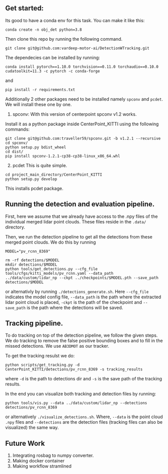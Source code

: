 ## Get started:

Its good to have a conda env for this task. You can make it like this:
```
conda create -n obj_det python=3.8
```
Then clone this repo by running the following command. 

```
git clone git@github.com:vardeep-motor-ai/DetectionWTracking.git
```

The dependecies can be installed by running:
```
conda install pytorch==1.10.0 torchvision==0.11.0 torchaudio==0.10.0 cudatoolkit=11.3 -c pytorch -c conda-forge
```
and 
```
pip install -r requirements.txt
```
Additionally 2 other packages need to be installed namely `spconv` and `pcdet`. We will install these one by one.

1. spconv:
With this version of centerpoint spconv v1.2 works. 

Install it as a python package inside CenterPoint_KITTI using the following commands:
```
git clone git@github.com:traveller59/spconv.git -b v1.2.1 --recursive
cd spconv/
python setup.py bdist_wheel
cd dist/
pip install spconv-1.2.1-cp38-cp38-linux_x86_64.whl
```

2. pcdet
This is quite simple. 

```
cd project_main_directory/CenterPoint_KITTI
python setup.py develop
```

This installs pcdet package. 

## Running the detection and evaluation pipeline. 

First, here we assume that we already have access to the .npy files of the individual merged lidar point clouds. These files reside in the `.data/` directory.

Then, we run the detection pipeline to get all the detections from these merged point clouds. We do this by running 

```
MODEL="pv_rcnn_8369"

rm -rf detections/$MODEL 
mkdir detections/$MODEL
python tools/get_detections.py --cfg_file tools/cfgs/kitti_models/pv_rcnn.yaml --data_path ../data/custom/lidar_np --ckpt ../checkpoints/$MODEL.pth --save_path detections/$MODEL
```
or alternativly by running `./detections_generate.sh`. Here `--cfg_file` indicates the model config file, `--data_path` is the path where the extracted lidar point cloud is placed, `-ckpt` is the path of the checkpoint and `--save_path` is the path where the detections will be saved.

## Tracking pipeline.

To do tracking on top of the detection pipeline, we follow the given steps. We do tracking to remove the false positive bounding boxes and to fill in the missed detections. We use `AB3DMOT` as our tracker. 

To get the tracking resulst we do:
```
python scripts/get_tracking.py -d CenterPoint_KITTI/detections/pv_rcnn_8369 -s tracking_results
```
where `-d` is the path to detections dir and `-s` is the save path of the tracking results. 

In the end you can visualize both tracking and detection files by running:

```
python tools/vis.py --data ../data/custom/lidar_np --detections detections/pv_rcnn_8369

```
or alternatively `./visualize_detections.sh`. Where, `--data` is the point cloud `.npy` files and `--detections` are the detection files (tracking files can also be visualized) the same way.

## Future Work

1. Integrating rosbag to numpy converter.
2. Making docker container 
3. Making workflow stramlined 